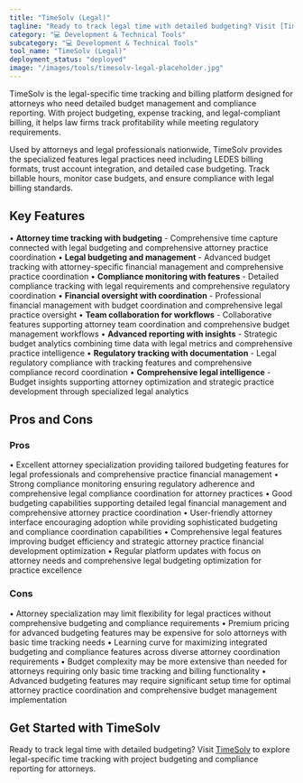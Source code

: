 ```yaml
---
title: "TimeSolv (Legal)"
tagline: "Ready to track legal time with detailed budgeting? Visit [TimeSolv](https://www.timesolv.com) to explore legal-specific time tracking with project bud..."
category: "💻 Development & Technical Tools"
subcategory: "💻 Development & Technical Tools"
tool_name: "TimeSolv (Legal)"
deployment_status: "deployed"
image: "/images/tools/timesolv-legal-placeholder.jpg"
---
```

TimeSolv is the legal-specific time tracking and billing platform designed for attorneys who need detailed budget management and compliance reporting. With project budgeting, expense tracking, and legal-compliant billing, it helps law firms track profitability while meeting regulatory requirements.

Used by attorneys and legal professionals nationwide, TimeSolv provides the specialized features legal practices need including LEDES billing formats, trust account integration, and detailed case budgeting. Track billable hours, monitor case budgets, and ensure compliance with legal billing standards.

## Key Features

• **Attorney time tracking with budgeting** - Comprehensive time capture connected with legal budgeting and comprehensive attorney practice coordination
• **Legal budgeting and management** - Advanced budget tracking with attorney-specific financial management and comprehensive practice coordination
• **Compliance monitoring with features** - Detailed compliance tracking with legal requirements and comprehensive regulatory coordination
• **Financial oversight with coordination** - Professional financial management with budget coordination and comprehensive legal practice oversight
• **Team collaboration for workflows** - Collaborative features supporting attorney team coordination and comprehensive budget management workflows
• **Advanced reporting with insights** - Strategic budget analytics combining time data with legal metrics and comprehensive practice intelligence
• **Regulatory tracking with documentation** - Legal regulatory compliance with tracking features and comprehensive compliance record coordination
• **Comprehensive legal intelligence** - Budget insights supporting attorney optimization and strategic practice development through specialized legal analytics

## Pros and Cons

### Pros
• Excellent attorney specialization providing tailored budgeting features for legal professionals and comprehensive practice financial management
• Strong compliance monitoring ensuring regulatory adherence and comprehensive legal compliance coordination for attorney practices
• Good budgeting capabilities supporting detailed legal financial management and comprehensive attorney practice coordination
• User-friendly attorney interface encouraging adoption while providing sophisticated budgeting and compliance coordination capabilities
• Comprehensive legal features improving budget efficiency and strategic attorney practice financial development optimization
• Regular platform updates with focus on attorney needs and comprehensive legal budgeting optimization for practice excellence

### Cons
• Attorney specialization may limit flexibility for legal practices without comprehensive budgeting and compliance requirements
• Premium pricing for advanced budgeting features may be expensive for solo attorneys with basic time tracking needs
• Learning curve for maximizing integrated budgeting and compliance features across diverse attorney coordination requirements
• Budget complexity may be more extensive than needed for attorneys requiring only basic time tracking and billing functionality
• Advanced budgeting features may require significant setup time for optimal attorney practice coordination and comprehensive budget management implementation

## Get Started with TimeSolv

Ready to track legal time with detailed budgeting? Visit [TimeSolv](https://www.timesolv.com) to explore legal-specific time tracking with project budgeting and compliance reporting for attorneys.